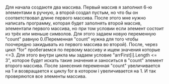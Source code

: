 Для начала создаютя два массива. Первый массив я заполнил 6-ю элементами в ручную, а второй создал пустым, но что бы он соответствовал длине первого массива. 
После этого мне нужно написать программу, которая будет заполнять второй массив, элементапи первого массива, но при том условии если элемент состоит из трёх или меньше символов.
Для этого задаем новую переменную "count" равную 0.(Переменная "count" нужна для того чтобы поочередно закидывать из первого массива во второй). После, через цикл "for" пробегаемся по первому массиву и ищем значения которые <=3. Для этого внутри цикла мы задаем условие "arrFirst[i].Length <= 3", которое будет искать такие значения и заноситься в "count" элемент второго массива. После занесения переменная "count" увеличивается на 1 и возвращается к циклу for в котором i увеличивается на 1. И так проверяются все элементы массива.